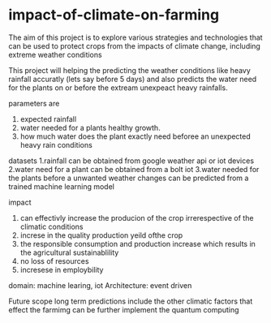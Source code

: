 # impact-of-climate-on-farming
The aim of this project is to explore various strategies and technologies that can be used to protect crops from the impacts of climate change, including extreme weather conditions


This project will helping the predicting the weather conditions like heavy rainfall accuratly (lets say before 5 days)
and also predicts the water need for the plants on or before the extream unexpeact heavy rainfalls.


parameters are 
1. expected rainfall 
2. water needed for a plants healthy growth.
3. how much water does the plant exactly need beforee an unexpected heavy rain conditions 

datasets 
1.rainfall can be obtained from google weather api or iot devices
2.water need for a plant can be obtained from a bolt iot
3.water needed for the plants before a unwanted weather changes can be predicted from a trained machine learning model 


impact
1. can effectivly increase the producion of the crop irrerespective of the climatic conditions
2. increse in the quality  production yeild ofthe crop
3. the responsible consumption and production increase which results in the agricultural sustainablility
4. no loss of resources 
5. incresese in employbility


domain:
  machine learing, iot
Architecture:
 event driven 
 
 Future scope
  long term predictions
  include the other climatic factors that effect the farmimg
  can be further implement the quantum computing 
